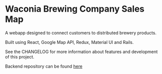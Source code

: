 # Waconia Brewing Company Sales Map

A webapp designed to connect customers to distributed brewery products. 

Built using React, Google Map API, Redux, Material UI and Rails. 

See the CHANGELOG for more information about features and development of this project.

Backend repository can be found <a href='https://github.com/tracedelange/wbc-sales-api'>here</a>






